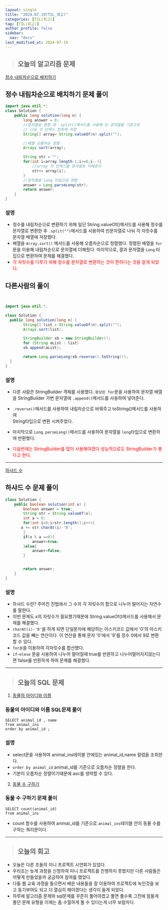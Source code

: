 ```yaml
---
layout: single
title: "2024.07.19(TIL_회고)"
categories: [TIL(회고)]
tag: [TIL(회고)]
author_profile: false
sidebar:
  nav: "docs"
last_modified_at: 2024-07-19
---
```


> ## 오늘의 알고리즘 문제

[정수 내림차순으로 배치하기](https://school.programmers.co.kr/learn/courses/30/lessons/12933)

## 정수 내림차순으로 배치하기 문제 풀이

```java
import java.util.*;
class Solution {
    public long solution(long n) {
        long answer = 0;
        //문자열로 변환 후 .split()메서드를 사용해 빈 문자열을 기준으로
        // 나눠 각 인덱스 번호에 저장
        String[] array= String.valueOf(n).split("");

        //배열 오름차순 정렬
        Arrays.sort(array);

        String str = "";
        for(int i=array.length-1;i>=0;i--){
            //array 각 인덱스를 문자열로 더해준다
            str+= array[i];
        }
        //문자열을 Long 타입으로 변환
        answer = Long.parseLong(str);
        return answer;
    }
}
```

### 설명

- 정수를 내림차순으로 변환하기 위해 일단 String.valueOf()메서드를 사용해 정수를 문자열로 변환한 후 `.split("")`메서드를 사용하여 빈문자열로 나눠 각 자릿수를 문자열 배열에 저장했다.
- 배열을 `Array.sort()` 메서드를 사용해 오름차순으로 정렬했다.
정렬된 배열을 `for`문을 이용해 내림차순으로 문자열에 더해줬다.
마지막으로, 결과 문자열을 `Long` 타입으로 변환하여 문제를 해결했다.
- <span style="color:red;">각 자릿수를 다루기 위해 정수를 문자열로 변환하는 것이 편하다는 것을 알게 되었다.</span>

## 다른사람의 풀이

```java


import java.util.*;

class Solution {
  public long solution(long n) {
        String[] list = String.valueOf(n).split("");
        Arrays.sort(list);

        StringBuilder sb = new StringBuilder();
        for (String aList : list)
        sb.append(aList);

        return Long.parseLong(sb.reverse().toString());
  }
}
```

### 설명

- 다른 사람은 StringBuilder 객체를 사용했다.
`향상된 for`문을 사용하여 문자열 배열을 StringBuilder 가변 문자열에
`.append()`메서드를 사용하여 넣어준다.
- `.reverse()`메서드를 사용하여 내림차순으로 바꿔주고 toString()메서드를 사용하여<br>String타입으로 변환 시켜주었다.

- 마지막으로 `Long.parseLong()`메서드를 사용하여 문자열을 `long`타입으로 변환하여 반환했다.

- <span style="color:red;">다음번에는 StringBuilder를 많이 사용해야겠다 성능적으로도 StringBuilder가 좋다고 한다.</span>

<hr>

[하샤드 수](https://school.programmers.co.kr/learn/courses/30/lessons/12947)

## 하샤드 수 문제 풀이

```java
class Solution {
    public boolean solution(int x) {
        boolean answer = true;
        String str = String.valueOf(x);
        int a = 0;
        for(int i=0;i<str.length();i++){
       a += str.charAt(i)-'0';
        }
        if(x % a ==0){
            answer=true;
        }else{
            answer=false;
        }


        return answer;
    }
}
```

### 설명

- 하샤드 수란? 주어진 진법에서 그 수의 각 자릿수의 합으로 나누어 떨어지는 자연수를 말한다.
- 이번 문제도 x의 자릿수가 필요했기때문에 String.valueOf()메서드를 사용해서 문제를 해결했다.
- `charAt(i)-'0'`을 하게 되면 단일문자에 해당하는 아스키코드 값에서 '0'의 아스키코드 값을 빼는 연산이다. 이 연산을 통해 문자 '0'에서 '9'를 정수 0에서 9로 변환 할 수 있다.
- `for문`을 이용하여 각자릿수를 합산했다.
- `if~elese` 문을 사용하여 나누어 떨어질때 true를 반환하고 나누어떨어지지않는다면 false를 반환하게 하여 문제를 해결했다.

<hr>

> ## 오늘의 SQL 문제

1. [동물의 아이디와 이름](https://school.programmers.co.kr/learn/courses/30/lessons/59403)

### 동물의 아이디와 이름 SQL문제 풀이

```mysql
SELECT animal_id , name
from animal_ins
order by animal_id ;
```

### 설명

- select문을 사용하여 animal_ins테이블 안에있는 animal_id,name 컬럼을 조회한다.
- `order by animal_id` animal_id를 기준으로 오름차순 정렬을 한다.
- 기본이 오름차순 정렬이기때문에 asc를 생략할 수 있다.

2. [동물 수 구하기](https://school.programmers.co.kr/learn/courses/30/lessons/59406)

### 동물 수 구하기 문제 풀이

```mysql
SELECT count(animal_id)
from animal_ins
```

- count 함수를 사용하여 animal_id를 기준으로 `animal_ins`테이블 안의 동물 수를 구하는 쿼리문이다.

<hr>

> ## 오늘의 회고

- 오늘은 다른 조들의 미니 프로젝트 시연회가 있었다.
- 우리조는 늦게 과정을 신청하여 미니 프로젝트를 진행하지 못했지만 다른 사람들은 어떻게 만들었을까 궁금하여 참여를 했었다.
- 다들 웹 교육 과정을 들으면서 배운 내용들을 잘 이용하여 프로젝트에 녹인것을 보고 동기부여도 되고 더 열심히 해야겠다는 생각이 들게 되었다.
- 하루에 알고리즘 문제와 sql문제를 꾸준히 풀어야겠고 풀면 풀수록 그전에 힘들게 풀던 문제 유형을 이제는 좀 수월하게 풀 수 있다는게 너무 보람차다.
